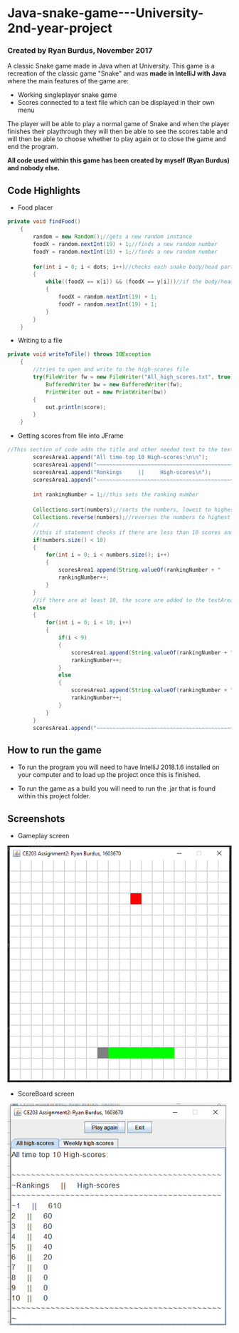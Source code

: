 # Java-snake-game---University-2nd-year-project
### Created by Ryan Burdus, November 2017
A classic Snake game made in Java when at University.
This game is a recreation of the classic game "Snake" and was **made in IntelliJ with Java** where the main features of the game are: 
- Working singleplayer snake game
- Scores connected to a text file which can be displayed in their own menu

The player will be able to play a normal game of Snake and when the player finishes their playthrough they will then be able to see the scores table and will then be able to choose whether to play again or to close the game and end the program. 

**All code used within this game has been created by myself (Ryan Burdus) and nobody else.**

## Code Highlights

- Food placer 
```Java
private void findFood()
    {
        random = new Random();//gets a new random instance
        foodX = random.nextInt(19) + 1;//finds a new random number
        foodY = random.nextInt(19) + 1;//finds a new random number

        for(int i = 0; i < dots; i++)//checks each snake body/head part
        {
            while((foodX == x[i]) && (foodX == y[i]))//if the body/head of the snake is in the same place as food, it changes the food position
            {
                foodX = random.nextInt(19) + 1;
                foodY = random.nextInt(19) + 1;
            }
        }
    }
```

- Writing to a file
```Java
private void writeToFile() throws IOException
    {
        //tries to open and write to the high-scores file
        try(FileWriter fw = new FileWriter("All_high_scores.txt", true);
            BufferedWriter bw = new BufferedWriter(fw);
            PrintWriter out = new PrintWriter(bw))
        {
            out.println(score);
        }
    }
```

- Getting scores from file into JFrame
```Java
//This section of code adds the title and other needed text to the text area
        scoresArea1.append("All time top 10 High-scores:\n\n");
        scoresArea1.append("~~~~~~~~~~~~~~~~~~~~~~~~~~~~~~~~~~~~~~~~~~~~");
        scoresArea1.append("Rankings     ||     High-scores\n");
        scoresArea1.append("~~~~~~~~~~~~~~~~~~~~~~~~~~~~~~~~~~~~~~~~~~~~");

        int rankingNumber = 1;//this sets the ranking number

        Collections.sort(numbers);//sorts the numbers, lowest to highest
        Collections.reverse(numbers);//reverses the numbers to highest to lowest
        //
        //this if statement checks if there are less than 10 scores and adds them to the textArea
        if(numbers.size() < 10)
        {
            for(int i = 0; i < numbers.size(); i++)
            {
                scoresArea1.append(String.valueOf(rankingNumber + "     ||     " + numbers.get(i) + "\n"));
                rankingNumber++;
            }
        }
        //if there are at least 10, the score are added to the textArea a different way
        else
        {
            for(int i = 0; i < 10; i++)
            {
                if(i < 9)
                {
                    scoresArea1.append(String.valueOf(rankingNumber + "     ||     " + numbers.get(i) + "\n"));
                    rankingNumber++;
                }
                else
                {
                    scoresArea1.append(String.valueOf(rankingNumber + "   ||     " + numbers.get(i) + "\n"));
                    rankingNumber++;
                }
            }
        }
        scoresArea1.append("~~~~~~~~~~~~~~~~~~~~~~~~~~~~~~~~~~~~~~~~~~~~");
```

## How to run the game 
 - To run the program you will need to have IntelliJ 2018.1.6 installed on your computer and to load up the project once this is finished.

- To run the game as a build you will need to run the .jar that is found within this project folder.

## Screenshots

- Gameplay screen

![alt text](https://github.com/Ryan-Paul-Burdus/Java-snake-game---University-2nd-year-project/blob/master/Screenshots/SnakeGameplay.png "Gameplay screen")

- ScoreBoard screen

![alt text](https://github.com/Ryan-Paul-Burdus/Java-snake-game---University-2nd-year-project/blob/master/Screenshots/SnakeScores.png "Scoreboard screen")
